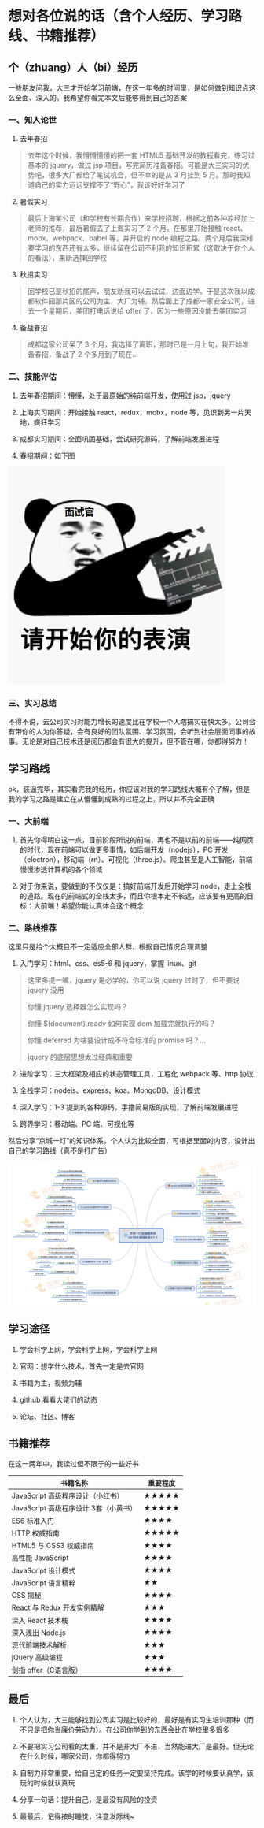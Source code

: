 # 想对各位说的话（含个人经历、学习路线、书籍推荐）

## 个（zhuang）人（bi）经历

一些朋友问我，大三才开始学习前端，在这一年多的时间里，是如何做到知识点这么全面、深入的。我希望你看完本文后能够得到自己的答案

### 一、知人论世

1. 去年春招

> 去年这个时候，我懵懵懂懂的把一套 HTML5 基础开发的教程看完，练习过基本的 jquery，做过 jsp 项目，写完简历准备春招。可能是大三实习的优势吧，很多大厂都给了笔试机会，但不幸的是从 3 月挂到 5 月。那时我知道自己的实力远远支撑不了“野心”，我该好好学习了

2. 暑假实习

> 最后上海某公司（和学校有长期合作）来学校招聘，根据之前各种凉经加上老师的推荐，最后暑假去了上海实习了 2 个月。在那里开始接触 react、mobx、webpack、babel 等，并开启的 node 编程之路。两个月后我深知要学习的东西还有太多，继续留在公司不利我的知识积累（这取决于你个人的看法），果断选择回学校

3. 秋招实习

> 回学校已是秋招的尾声，朋友劝我可以去试试，边面边学。于是这次我以成都软件园那片区的公司为主，大厂为辅。然后面上了成都一家安全公司，进去一个星期后，美团打电话说给 offer 了，因为一些原因没能去美团实习

4. 备战春招

> 成都这家公司呆了 3 个月，我选择了离职，那时已是一月上旬，我开始准备春招，备战了 2 个多月到了现在...

### 二、技能评估

1. 去年春招期间：懵懂，处于最原始的纯前端开发，使用过 jsp，jquery

2. 上海实习期间：开始接触 react，redux，mobx，node 等，见识到另一片天地，疯狂学习

3. 成都实习期间：全面巩固基础，尝试研究源码，了解前端发展进程

4. 春招期间：如下图

![开始你的表演.gif](开始你的表演.png)

### 三、实习总结

不得不说，去公司实习对能力增长的速度比在学校一个人瞎搞实在快太多。公司会有带你的人为你答疑，会有良好的团队氛围、学习氛围，会听到社会层面同事的故事。无论是对自己技术还是阅历都会有很大的提升，但不管在哪，你都得努力！

## 学习路线

ok，装逼完毕，其实看完我的经历，你应该对我的学习路线大概有个了解，但是我的学习之路是建立在从懵懂到成熟的过程之上，所以并不完全正确

### 一、大前端

1. 首先你得明白这一点，目前阶段所说的前端，再也不是以前的前端——纯网页的时代，现在前端可以做更多事情，如后端开发（nodejs），PC 开发（electron），移动端（rn）、可视化（three.js）、爬虫甚至是人工智能，前端慢慢渗透计算机的各个领域

2. 对于你来说，要做到的不仅仅是：搞好前端开发后开始学习 node，走上全栈的道路。现在的前端式的全栈太多，而且你根本走不长远，应该要有更高的目标：大前端！希望你能认真体会这个概念

### 二、路线推荐

这里只是给个大概且不一定适应全部人群，根据自己情况合理调整

1. 入门学习：html、css、es5-6 和 jquery，掌握 linux、git

> 这里多提一嘴，jquery 是必学的，你可以说 jquery 过时了，但不要说 jquery 没用
>
> 你懂 jquery 选择器怎么实现吗？
>
> 你懂 $(document).ready 如何实现 dom 加载完就执行的吗？
>
> 你懂 deferred 为啥要设计成不符合标准的 promise 吗？...
>
> jquery 的底层思想太过经典和重要

2. 进阶学习：三大框架及相应的状态管理工具，工程化 webpack 等、http 协议

3. 全栈学习：nodejs、express、koa、MongoDB、设计模式

4. 深入学习：1-3 提到的各种源码，手撸简易版的实现，了解前端发展进程

5. 跨界学习：移动端、PC 端、可视化等

然后分享“京城一灯”的知识体系，个人认为比较全面，可根据里面的内容，设计出自己的学习路线（真不是打广告）

![学习路线.jpg](学习路线.jpg)

## 学习途径

1. 学会科学上网，学会科学上网，学会科学上网

2. 官网：想学什么技术，首先一定是去官网

3. 书籍为主，视频为辅

4. github 看看大佬们的动态

5. 论坛、社区、博客

## 书籍推荐

在这一两年中，我读过但不限于的一些好书

书籍名称 | 重要程度
-------- | -----
JavaScript 高级程序设计（小红书） | ★★★★★
JavaScript 高级程序设计 3套（小黄书） | ★★★★★
ES6 标准入门 | ★★★★
HTTP 权威指南 | ★★★★★
HTML5 与 CSS3 权威指南 | ★★★★
高性能 JavaScript | ★★★★
JavaScript 设计模式 | ★★★★
JavaScript 语言精粹 | ★★
CSS 揭秘 | ★★★★
React 与 Redux 开发实例精解 | ★★★
深入 React 技术栈 | ★★★★
深入浅出 Node.js | ★★★★
现代前端技术解析 | ★★★
jQuery 高级编程 | ★★★
剑指 offer（C语言版） | ★★★★

## 最后

1. 个人认为，大三能够找到公司实习是比较好的，最好是有实习生培训那种（而不只是把你当廉价劳动力）。在公司你学到的东西会比在学校里多很多

2. 不要把实习公司看的太重，并不是非大厂不进，当然能进大厂是最好。但无论在什么时候，哪家公司，你都得努力

3. 自制力非常重要，给自己定的任务一定要坚持完成。该学的时候要认真学，该玩的时候就认真玩

4. 分享一句话：提升自己，是最没有风险的投资

5. 最最后，记得按时睡觉，注意发际线~
